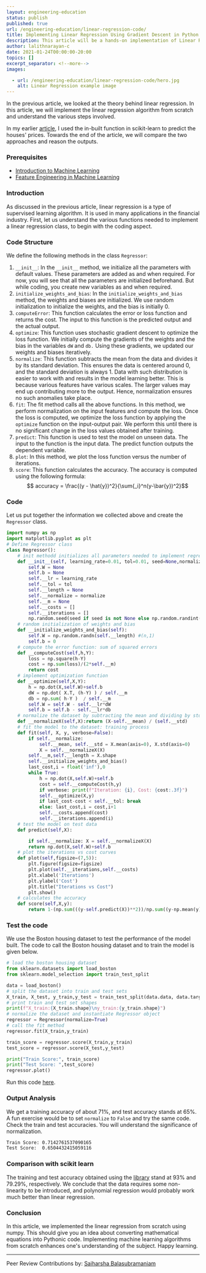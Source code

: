 ```yaml
---
layout: engineering-education
status: publish
published: true
url: /engineering-education/linear-regression-code/
title: Implementing Linear Regression Using Gradient Descent in Python
description: This article will be a hands-on implementation of Linear Regression using the Gradient Descent algorithm.
author: lalithnarayan-c
date: 2021-01-24T00:00:00-20:00
topics: []
excerpt_separator: <!--more-->
images:

  - url: /engineering-education/linear-regression-code/hero.jpg
    alt: Linear Regression example image
---
```

In the previous article, we looked at the theory behind linear regression. In this article, we will implement the linear regression algorithm from scratch and understand the various steps involved. 
<!--more-->

In my earlier [article](/engineering-education/linear-regression-introduction/), I used the in-built function in scikit-learn to predict the houses' prices. Towards the end of the article, we will compare the two approaches and reason the outputs.

### Prerequisites

- [Introduction to Machine Learning ](/engineering-education/supervised-learning-algorithms/)
- [Feature Engineering in Machine Learning](/engineering-education/feature-engineering-in-machine-learning/)

### Introduction

As discussed in the previous article, linear regression is a type of supervised learning algorithm. It is used in many applications in the financial industry. First, let us understand the various functions needed to implement a linear regression class, to begin with the coding aspect. 

### Code Structure

We define the following methods in the class `Regressor`:
1. `__init__`: In the `__init__` method, we initialize all the parameters with default values. These parameters are added as and when required. For now, you will see that all the parameters are initialized beforehand. But while coding, you create new variables as and when required.
2. `initialize_weights_and_bias`: In the `initialize_weights_and_bias` method, the weights and biases are initialized. We use random initialization to initialize the weights, and the bias is initially 0. 
3. `computeError`: This function calculates the error or loss function and returns the cost. The input to this function is the predicted output and the actual output. 
4. `optimize`: This function uses stochastic gradient descent to optimize the loss function. We initially compute the gradients of the weights and the bias in the variables `dW` and `db.` Using these gradients, we updated our weights and biases iteratively.
5. `normalize`: This function subtracts the mean from the data and divides it by its standard deviation. This ensures the data is centered around 0, and the standard deviation is always 1. Data with such distribution is easier to work with and results in the model learning better. This is because various features have various scales. The larger values may end up contributing more to the output. Hence, normalization ensures no such anomalies take place. 
6. `fit`: The fit method calls all the above functions. In this method, we perform normalization on the input features and compute the loss. Once the loss is computed, we optimize the loss function by applying the `optimize` function on the input-output pair. We perform this until there is no significant change in the loss values obtained after training.
7. `predict`: This function is used to test the model on unseen data. The input to the function is the input data. The predict function outputs the dependent variable.
8. `plot`: In this method, we plot the loss function versus the number of iterations.
9. `score`: This function calculates the accuracy. The accuracy is computed using the following formula:
    $$ accuracy = \frac{(y - \hat{y})^2}{\sum{_i}^n(y-\bar{y})^2}$$

### Code 

Let us put together the information we collected above and create the `Regressor` class. 

```py
import numpy as np
import matplotlib.pyplot as plt
# Define Regressor class
class Regressor():
    # init methodd initializes all parameters needed to implement regression
    def __init__(self, learning_rate=0.01, tol=0.01, seed=None,normalize=False):
        self.W = None
        self.b = None
        self.__lr = learning_rate
        self.__tol = tol
        self.__length = None
        self.__normalize = normalize
        self.__m = None
        self.__costs = []
        self.__iterations = []
        np.random.seed(seed if seed is not None else np.random.randint(100))
    # random initialization of weights and bias
    def __initialize_weights_and_bias(self):
        self.W = np.random.randn(self.__length) #(n,1)
        self.b = 0
    # compute the error function: sum of squared errors 
    def __computeCost(self,h,Y):
        loss = np.square(h-Y)
        cost = np.sum(loss)/(2*self.__m)
        return cost
    # implement optimization function
    def __optimize(self,X,Y):
        h = np.dot(X,self.W)+self.b
        dW = np.dot( X.T, (h-Y) ) / self.__m
        db = np.sum( h-Y )  / self.__m
        self.W = self.W - self.__lr*dW
        self.b = self.b - self.__lr*db
    # normalize the dataset by subtracting the mean and dividing by std deviation
    def __normalizeX(self,X):return (X-self.__mean) / (self.__std)
    # fit the model to the dataset: training process
    def fit(self, X, y, verbose=False):
        if self.__normalize:
            self.__mean, self.__std = X.mean(axis=0), X.std(axis=0)
            X = self.__normalizeX(X)
        self.__m,self.__length = X.shape
        self.__initialize_weights_and_bias()
        last_cost,i = float('inf'),0
        while True:
            h = np.dot(X,self.W)+self.b
            cost = self.__computeCost(h,y)
            if verbose: print(f"Iteration: {i}, Cost: {cost:.3f}")
            self.__optimize(X,y)
            if last_cost-cost < self.__tol: break
            else: last_cost,i = cost,i+1
            self.__costs.append(cost)
            self.__iterations.append(i)
    # test the model on test data
    def predict(self,X):

        if self.__normalize: X = self.__normalizeX(X)
        return np.dot(X,self.W)+self.b
    # plot the iterations vs cost curves
    def plot(self,figsize=(7,5)):
        plt.figure(figsize=figsize)
        plt.plot(self.__iterations,self.__costs)
        plt.xlabel('Iterations')
        plt.ylabel('Cost')
        plt.title("Iterations vs Cost")
        plt.show()
    # calculates the accuracy
    def score(self,X,y):
        return 1-(np.sum(((y-self.predict(X))**2))/np.sum((y-np.mean(y))**2))

```
### Test the code 

We use the Boston housing dataset to test the performance of the model built. The code to call the Boston housing dataset and to train the model is given below.

```py
# load the boston housing dataset
from sklearn.datasets import load_boston
from sklearn.model_selection import train_test_split

data = load_boston()
# split the dataset into train and test sets
X_train, X_test, y_train,y_test = train_test_split(data.data, data.target,test_size=0.1)
# print train and test set shapes
print(f"X_train:{X_train.shape}\ny_train:{y_train.shape}")
# normalize the dataset and instantiate Regressor object
regressor = Regressor(normalize=True)
# call the fit method
regressor.fit(X_train,y_train)

train_score = regressor.score(X_train,y_train)
test_score = regressor.score(X_test,y_test)

print("Train Score:", train_score)
print("Test Score: ",test_score)
regressor.plot()

```
Run this code [here](https://repl.it/@lalithNarayan/SuperiorDeficientType).


### Output Analysis

We get a training accuracy of about 71%, and test accuracy stands at 65%. A fun exercise would be to set `normalize` to `False` and try the same code. Check the train and test accuracies. You will understand the significance of normalization.

```bash
Train Score: 0.7142761537090165
Test Score:  0.6504432415059116
```

### Comparison with scikit learn

The training and test accuracy obtained using the [library](/engineering-education/house-price-prediction/) stand at 93% and 79.29%, respectively. We conclude that the data requires some non-linearity to be introduced, and polynomial regression would probably work much better than linear regression. 

### Conclusion

In this article, we implemented the linear regression from scratch using numpy. This should give you an idea about converting mathematical equations into Pythonic code. Implementing machine learning algorithms from scratch enhances one's understanding of the subject. Happy learning. 

---
Peer Review Contributions by: [Saiharsha Balasubramaniam](/engineering-education/authors/saiharsha-balasubramaniam/)